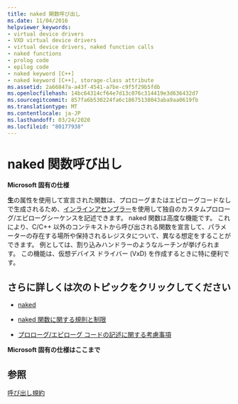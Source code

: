 ```yaml
---
title: naked 関数呼び出し
ms.date: 11/04/2016
helpviewer_keywords:
- virtual device drivers
- VXD virtual device drivers
- virtual device drivers, naked function calls
- naked functions
- prolog code
- epilog code
- naked keyword [C++]
- naked keyword [C++], storage-class attribute
ms.assetid: 2a66847a-a43f-4541-a7be-c9f5f29b5fdb
ms.openlocfilehash: 14bc64314cf64e7d13c076c314419e3d636432d7
ms.sourcegitcommit: 857fa6b530224fa6c18675138043aba9aa0619fb
ms.translationtype: MT
ms.contentlocale: ja-JP
ms.lasthandoff: 03/24/2020
ms.locfileid: "80177938"
---
```

# <a name="naked-function-calls"></a>naked 関数呼び出し

**Microsoft 固有の仕様**

**生**の属性を使用して宣言された関数は、プロローグまたはエピローグコードなしで生成されるため、[インラインアセンブラー](../assembler/inline/inline-assembler.md)を使用して独自のカスタムプロローグ/エピローグシーケンスを記述できます。 naked 関数は高度な機能です。 これにより、C/C++ 以外のコンテキストから呼び出される関数を宣言して、パラメーターの存在する場所や保持されるレジスタについて、異なる想定をすることができます。 例としては、割り込みハンドラーのようなルーチンが挙げられます。 この機能は、仮想デバイス ドライバー (VxD) を作成するときに特に便利です。

## <a name="what-do-you-want-to-know-more-about"></a>さらに詳しくは次のトピックをクリックしてください

- [naked](../cpp/naked-cpp.md)

- [naked 関数に関する規則と制限](../cpp/rules-and-limitations-for-naked-functions.md)

- [プロローグ/エピローグ コードの記述に関する考慮事項](../cpp/considerations-for-writing-prolog-epilog-code.md)

**Microsoft 固有の仕様はここまで**

## <a name="see-also"></a>参照

[呼び出し規約](../cpp/calling-conventions.md)
